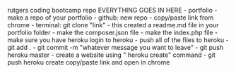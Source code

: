 rutgers coding bootcamp repo
	EVERYTHING GOES IN HERE
	- portfolio
		- make a repo of your portfolio
			- github: new repo
			- copy/paste link from chrome
			- terminal: git clone "link"
				- this created a readme.md file in your portfolio folder
			- make the composer.json file
			- make the index.php file
			- make sure you have heroku
			login to heroku
			- push all of the files to heroku
				- git add .
				- git commit -m "whatever message you want to leave"
				- git push heroku master
			- create a website using " heroku create" command
			- git push heroku create
			copy/paste link and open in chrome
